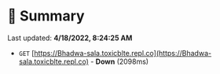 # 📖 Summary
Last updated: **4/18/2022, 8:24:25 AM**

- `GET` [https://Bhadwa-sala.toxicblte.repl.co](https://Bhadwa-sala.toxicblte.repl.co) - **Down** (2098ms)
